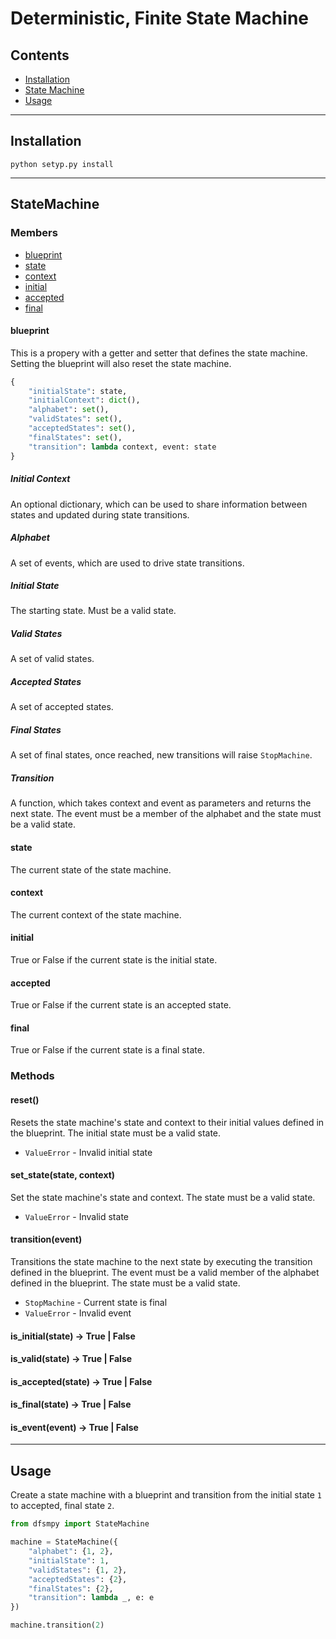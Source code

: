 # Deterministic, Finite State Machine

## Contents
* [Installation](#installation)
* [State Machine](#statemachine)
* [Usage](#usage)

---

## Installation

```
python setyp.py install
```

---

## StateMachine

### Members

* [blueprint](#blueprint)
* [state](#state)
* [context](#context)
* [initial](#initial)
* [accepted](#accepted)
* [final](#final)

#### blueprint

This is a propery with a getter and setter that defines the state machine.
Setting the blueprint will also reset the state machine.

```python
{
    "initialState": state,
    "initialContext": dict(),
    "alphabet": set(),
    "validStates": set(),
    "acceptedStates": set(),
    "finalStates": set(),
    "transition": lambda context, event: state
}
```

##### Initial Context

An optional dictionary, which can be used to share information between states and
updated during state transitions.

##### Alphabet

A set of events, which are used to drive state transitions.

##### Initial State

The starting state. Must be a valid state.

##### Valid States

A set of valid states.

##### Accepted States

A set of accepted states.

##### Final States

A set of final states, once reached, new transitions will raise `StopMachine`.

##### Transition

A function, which takes context and event as parameters and returns the next state.
The event must be a member of the alphabet and the state must be a valid state.

#### state

The current state of the state machine.

#### context

The current context of the state machine.

#### initial

True or False if the current state is the initial state.

#### accepted

True or False if the current state is an accepted state.

#### final

True or False if the current state is a final state.

### Methods

#### reset()

Resets the state machine's state and context to their initial values defined
in the blueprint. The initial state must be a valid state.

* `ValueError` - Invalid initial state

#### set_state(state, context)

Set the state machine's state and context. The state must be a valid state.

* `ValueError` - Invalid state

#### transition(event)

Transitions the state machine to the next state by executing the transition
defined in the blueprint. The event must be a valid member of the alphabet
defined in the blueprint. The state must be a valid state.

* `StopMachine` - Current state is final
* `ValueError` - Invalid event

#### is_initial(state) -> True | False

#### is_valid(state) -> True | False

#### is_accepted(state) -> True | False

#### is_final(state) -> True | False

#### is_event(event) -> True | False

---

## Usage

Create a state machine with a blueprint and transition
from the initial state `1` to accepted, final state `2`.

```python
from dfsmpy import StateMachine

machine = StateMachine({
    "alphabet": {1, 2},
    "initialState": 1,
    "validStates": {1, 2},
    "acceptedStates": {2},
    "finalStates": {2},
    "transition": lambda _, e: e
})

machine.transition(2)
```
